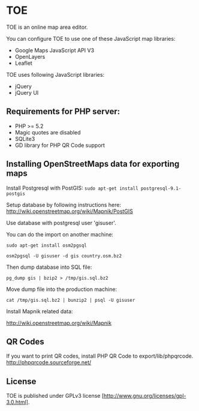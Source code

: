# TOE

TOE is an online map area editor.

You can configure TOE to use one of these JavaScript map libraries:
 * Google Maps JavaScript API V3
 * OpenLayers
 * Leaflet

TOE uses following JavaScript libraries:
 * jQuery
 * jQuery UI

## Requirements for PHP server:
 * PHP >= 5.2
 * Magic quotes are disabled
 * SQLite3
 * GD library for PHP QR Code support

## Installing OpenStreetMaps data for exporting maps

Install Postgresql with PostGIS: `sudo apt-get install postgresql-9.1-postgis`

Setup database by following instructions here:
http://wiki.openstreetmap.org/wiki/Mapnik/PostGIS

Use database with postgresql user 'gisuser'.

You can do the import on another machine:

`sudo apt-get install osm2pgsql`

`osm2pgsql -U gisuser -d gis country.osm.bz2`

Then dump database into SQL file:

`pg_dump gis | bzip2 > /tmp/gis.sql.bz2`

Move dump file into the production machine:

`cat /tmp/gis.sql.bz2 | bunzip2 | psql -U gisuser`

Install Mapnik related data:

http://wiki.openstreetmap.org/wiki/Mapnik

## QR Codes

If you want to print QR codes, install PHP QR Code to export/lib/phpqrcode.
http://phpqrcode.sourceforge.net/

## License

TOE is published under GPLv3 license [http://www.gnu.org/licenses/gpl-3.0.html].

